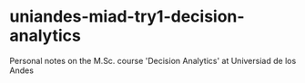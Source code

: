 # uniandes-miad-try1-decision-analytics
Personal notes on the M.Sc. course 'Decision Analytics' at Universiad de los Andes
